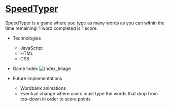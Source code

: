 # [SpeedTyper](http://jonathanbgjo.com/JavaScript-TypingGame/)

SpeedTyper is a game where you type as many words as you can within the time remaining! 1 word completed is 1 score.

* Technologies

  * JavaScript
  * HTML
  * CSS

* Game Index
![Index_Image](https://github.com/jonathanbgjo/JavaScript-TypingGame/assets/images/typerINDEX.PNG)


* Future Implementations

  * Wordbank animations
  * Eventual change where users must type the words that drop from top-down in order to score points







